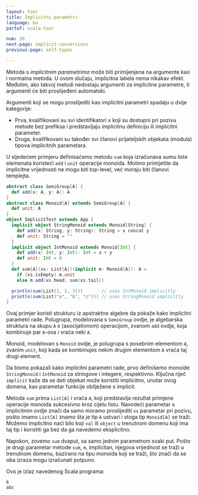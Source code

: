 ```yaml
---
layout: tour
title: Implicitni parametri
language: ba
partof: scala-tour

num: 26
next-page: implicit-conversions
previous-page: self-types

---
```


Metoda s _implicitnim parametrima_ može biti primijenjena na argumente kao i normalna metoda.
U ovom slučaju, implicitna labela nema nikakav efekt.
Međutim, ako takvoj metodi nedostaju argumenti za implicitne parametre, ti argumenti će biti proslijeđeni automatski.

Argumenti koji se mogu proslijediti kao implicitni parametri spadaju u dvije kategorije:

* Prva, kvalifikovani su svi identifikatori x koji su dostupni pri pozivu metode bez prefiksa i predstavljaju implicitnu definiciju ili implicitni parameter.
* Druga, kvalifikovani su također svi članovi prijateljskih objekata (modula) tipova implicitnih parametara.

U sljedećem primjeru definisaćemo metodu `sum` koja izračunava sumu liste elemenata koristeći `add` i `unit` operacije monoida.
Molimo primijetite da implicitne vrijednosti ne mogu biti top-level, već moraju biti članovi templejta.
 
```scala mdoc
abstract class SemiGroup[A] {
  def add(x: A, y: A): A
}
abstract class Monoid[A] extends SemiGroup[A] {
  def unit: A
}
object ImplicitTest extends App {
  implicit object StringMonoid extends Monoid[String] {
    def add(x: String, y: String): String = x concat y
    def unit: String = ""
  }
  implicit object IntMonoid extends Monoid[Int] {
    def add(x: Int, y: Int): Int = x + y
    def unit: Int = 0
  }
  def sum[A](xs: List[A])(implicit m: Monoid[A]): A =
    if (xs.isEmpty) m.unit
    else m.add(xs.head, sum(xs.tail))

  println(sum(List(1, 2, 3)))       // uses IntMonoid implicitly
  println(sum(List("a", "b", "c"))) // uses StringMonoid implicitly
}
```

Ovaj primjer koristi strukturu iz apstraktne algebre da pokaže kako implicitni parametri rade. Polugrupa, modelovana s `SemiGroup` ovdje, je algebarska struktura na skupu `A` s (asocijativnom) operacijom, zvanom `add` ovdje, koja kombinuje par `A`-ova i vraća neki `A`.

Monoid, modelovan s `Monoid` ovdje, je polugrupa s posebnim elementom `A`, zvanim `unit`, koji kada se kombinujes nekim drugim elementom `A` vraća taj drugi element.

Da bismo pokazali kako implicitni parametri rade, prvo definišemo monoide `StringMonoid` i `IntMonoid` za stringove i integere, respektivno. 
Ključna riječ `implicit` kaže da se dati objekat može koristiti implicitno, unutar ovog domena, kao parametar funkcije obilježene s implicit.

Metoda `sum` prima `List[A]` i vraća `A`, koji predstavlja rezultat primjene operacije monoida sukcesivno kroz cijelu listu. Navodeći parametar `m` implicitnim ovdje znači da samo moramo proslijediti `xs` parametar pri pozivu, pošto imamo `List[A]` znamo šta je tip `A` ustvari i stoga tip `Monoid[A]` se traži. 
Možemo implicitno naći bilo koji `val` ili `object` u trenutnom domenu koji ima taj tip i koristiti ga bez da ga navedemo eksplicitno.

Napokon, zovemo `sum` dvaput, sa samo jednim parametrom svaki put. 
Pošto je drugi parametar metode `sum`, `m`, implicitan, njegova vrijednost se traži u trenutnom domenu, bazirano na tipu monoida koji se traži, što znači da se oba izraza mogu izračunati potpuno.

Ovo je izlaz navedenog Scala programa:

```
6
abc
```
